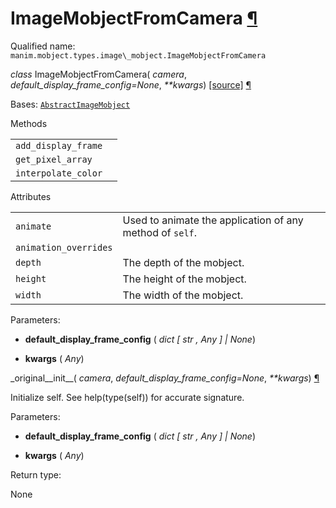 # ImageMobjectFromCamera [¶](https://docs.manim.community/en/stable/reference/manim.mobject.types.image_mobject.ImageMobjectFromCamera.html\#imagemobjectfromcamera "Link to this heading")

Qualified name: `manim.mobject.types.image\_mobject.ImageMobjectFromCamera`

_class_ ImageMobjectFromCamera( _camera_, _default\_display\_frame\_config=None_, _\*\*kwargs_) [\[source\]](https://docs.manim.community/en/stable/_modules/manim/mobject/types/image_mobject.html#ImageMobjectFromCamera) [¶](https://docs.manim.community/en/stable/reference/manim.mobject.types.image_mobject.ImageMobjectFromCamera.html#manim.mobject.types.image_mobject.ImageMobjectFromCamera "Link to this definition")

Bases: [`AbstractImageMobject`](https://docs.manim.community/en/stable/reference/manim.mobject.types.image_mobject.AbstractImageMobject.html#manim.mobject.types.image_mobject.AbstractImageMobject "manim.mobject.types.image_mobject.AbstractImageMobject")

Methods

|     |     |
| --- | --- |
| `add_display_frame` |  |
| `get_pixel_array` |  |
| `interpolate_color` |  |

Attributes

|     |     |
| --- | --- |
| `animate` | Used to animate the application of any method of `self`. |
| `animation_overrides` |  |
| `depth` | The depth of the mobject. |
| `height` | The height of the mobject. |
| `width` | The width of the mobject. |

Parameters:

- **default\_display\_frame\_config** ( _dict_ _\[_ _str_ _,_ _Any_ _\]_ _\|_ _None_)

- **kwargs** ( _Any_)


\_original\_\_init\_\_( _camera_, _default\_display\_frame\_config=None_, _\*\*kwargs_) [¶](https://docs.manim.community/en/stable/reference/manim.mobject.types.image_mobject.ImageMobjectFromCamera.html#manim.mobject.types.image_mobject.ImageMobjectFromCamera._original__init__ "Link to this definition")

Initialize self. See help(type(self)) for accurate signature.

Parameters:

- **default\_display\_frame\_config** ( _dict_ _\[_ _str_ _,_ _Any_ _\]_ _\|_ _None_)

- **kwargs** ( _Any_)


Return type:

None